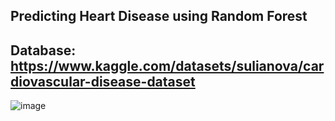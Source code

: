 ## Predicting Heart Disease using Random Forest 
## Database: https://www.kaggle.com/datasets/sulianova/cardiovascular-disease-dataset

![image](https://github.com/Apurba3036/Predicting-Heart-Disease-using-Random-Forest-/assets/99759729/a10c9d1e-46d1-4c50-997a-c86b2c4f81c6)
